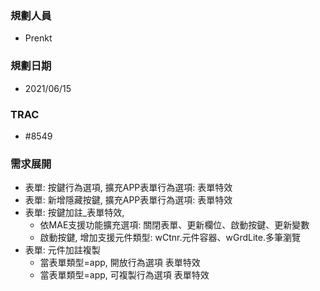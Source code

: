 ### <div id="user">規劃人員</div>
* Prenkt

### <div id="updatedate">規劃日期</div>
* 2021/06/15

### <div id="trac">TRAC</div>
* #8549

### <div id="requirement">需求展開</div>
* 表單: 按鍵行為選項, 擴充APP表單行為選項: 表單特效
* 表單: 新增隱藏按鍵, 擴充APP表單行為選項: 表單特效
* 表單: 按鍵加註_表單特效, 
    * 依MAE支援功能擴充選項: 關閉表單、更新欄位、啟動按鍵、更新變數
    * 啟動按鍵, 增加支援元件類型: wCtnr.元件容器、wGrdLite.多筆瀏覽
* 表單: 元件加註複製
    * 當表單類型=app, 開放行為選項 表單特效
    * 當表單類型=app, 可複製行為選項 表單特效